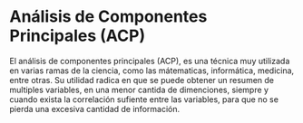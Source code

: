 # Análisis de Componentes Principales (ACP)
 El análisis de componentes principales (ACP), es una técnica muy utilizada en varias ramas de la ciencia, como las mátematicas, informática, medicina, entre otras. Su utilidad radica en que se puede obtener un resumen de multiples variables, en una menor cantida de dimenciones, siempre y cuando exista la correlación sufiente entre las variables, para que no se pierda una excesiva cantidad de información.
